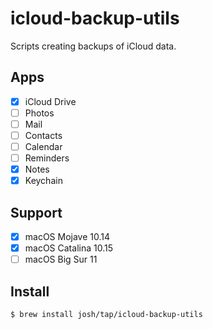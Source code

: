 # icloud-backup-utils

Scripts creating backups of iCloud data.

## Apps

- [X] iCloud Drive
- [ ] Photos
- [ ] Mail
- [ ] Contacts
- [ ] Calendar
- [ ] Reminders
- [X] Notes
- [X] Keychain

## Support

- [x] macOS Mojave 10.14
- [x] macOS Catalina 10.15
- [ ] macOS Big Sur 11

## Install

```sh
$ brew install josh/tap/icloud-backup-utils
```
